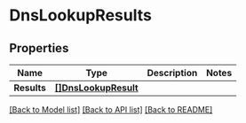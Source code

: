 # DnsLookupResults

## Properties

Name | Type | Description | Notes
------------ | ------------- | ------------- | -------------
**Results** | [**[]DnsLookupResult**](DNSLookupResult.md) |  | 

[[Back to Model list]](../README.md#documentation-for-models) [[Back to API list]](../README.md#documentation-for-api-endpoints) [[Back to README]](../README.md)


